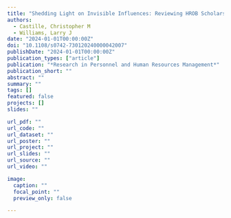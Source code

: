 ```yaml
---
title: "Shedding Light on Invisible Influences: Reviewing HROB Scholars' Use of Unmeasured Latent Method Factors"
authors:
  - Castille, Christopher M
  - Williams, Larry J
date: "2024-01-01T00:00:00Z"
doi: "10.1108/s0742-730120240000042007"
publishDate: "2024-01-01T00:00:00Z"
publication_types: ["article"]
publication: "*Research in Personnel and Human Resources Management*"
publication_short: ""
abstract: ""
summary: ""
tags: []
featured: false
projects: []
slides: ""

url_pdf: ""
url_code: ""
url_dataset: ""
url_poster: ""
url_project: ""
url_slides: ""
url_source: ""
url_video: ""

image:
  caption: ""
  focal_point: ""
  preview_only: false

---
```

